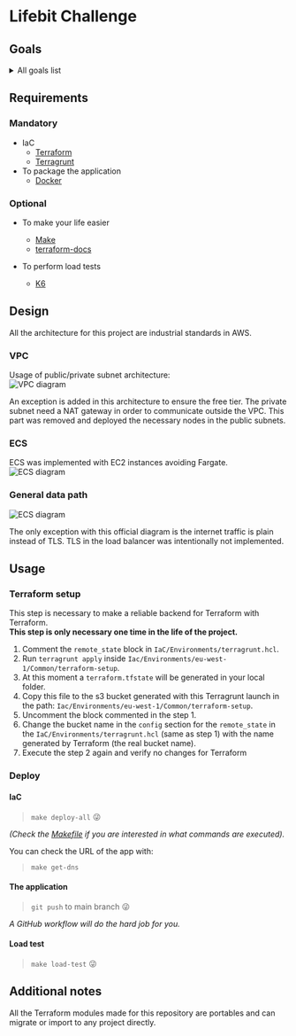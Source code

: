 # Lifebit Challenge

## Goals
<details>
<summary>All goals list</summary>

### Main objetives
- [x] Design and describe the stack for this application.
  - [x] Draw or Schema.
- [x] Implement code to deploy the application.
- [x] Implement code to scale the number of replicas of the service based on the usage of the resources.
- [x] Implement code to simulate load.

### Requirements
- [x] Application must be public on the internet and accessible on port 80.
- [ ] The solution should be fault tolerance with high availability.
- [x] Use AWS as the cloud provider, but only free-tier resources are allowed.
- [x] The solution should be easy to manage/maintain.
- [ ] ~~Deliver all code/documentation required to deploy the infrastructure and the application in compressed file~~
  - [x] GitHub repository.

### Optionals
- [x] Provide a repository of a Control Version System like Github/Gitlab/Bitbucket instead of the previous compressed file.
- [x] Application is deployed when provision is happening.
- [ ] The solution can be up and running by executing a single command/script.
  - The solution need a pre-flight steps to initialize Terraform backend, after than a simple command will deploy all.
- [x] Management access (SSH or RDP) to the servers are allowed only for restricted IPs.
  - Manage server are unnecessary all happened automatically.
- [x] Application logs are centralised on a different service
  - Cloudwatch at logs storage.
- [x] Design and implement a process for deploying new application versions with no downtime.
</details>

## Requirements
### Mandatory
- IaC
  - [Terraform](https://developer.hashicorp.com/terraform/install "Install Terraform")
  - [Terragrunt](https://terragrunt.gruntwork.io/docs/getting-started/install/ "Install Terragrunt")
- To package the application
  - [Docker](https://docs.docker.com/get-docker/ "Install Docker")

### Optional
- To make your life easier
  - [Make](https://www.gnu.org/software/make/ "Make documentation")
  - [terraform-docs](https://terraform-docs.io/user-guide/installation/ "Install terraform-docs")

- To perform load tests
  - [K6](https://k6.io/docs/get-started/installation/ "Install K6")

## Design
All the architecture for this project are industrial standards in AWS.

### VPC
Usage of public/private subnet architecture:  
![VPC diagram](https://docs.aws.amazon.com/images/vpc/latest/userguide/images/public-nat-gateway-diagram.png)

An exception is added in this architecture to ensure the free tier. The private subnet need a NAT gateway in order to 
communicate outside the VPC. This part was removed and deployed the necessary nodes in the public subnets.

### ECS
ECS was implemented with EC2 instances avoiding Fargate.  
![ECS diagram](https://docs.aws.amazon.com/images/AmazonECS/latest/userguide/images/overview-fargate.png)

### General data path
![ECS diagram](https://d2908q01vomqb2.cloudfront.net/1b6453892473a467d07372d45eb05abc2031647a/2018/01/17/nlbECS_1.png)

The only exception with this official diagram is the internet traffic is plain instead of TLS.
TLS in the load balancer was intentionally not implemented.

## Usage
### Terraform setup
This step is necessary to make a reliable backend for Terraform with Terraform.  
**This step is only necessary one time in the life of the project.**

1. Comment the `remote_state` block in `IaC/Environments/terragrunt.hcl`.
2. Run `terragrunt apply` inside `Iac/Environments/eu-west-1/Common/terraform-setup`.
3. At this moment a `terraform.tfstate` will be generated in your local folder.
4. Copy this file to the s3 bucket generated with this Terragrunt launch in the path: `Iac/Environments/eu-west-1/Common/terraform-setup`.
5. Uncomment the block commented in the step 1.
6. Change the bucket name in the `config` section for the `remote_state` in the `IaC/Environments/terragrunt.hcl` (same as step 1) with the name generated by Terraform (the real bucket name).
7. Execute the step 2 again and verify no changes for Terraform

### Deploy
#### IaC
> `make deploy-all` :stuck_out_tongue_winking_eye:

*(Check the [Makefile](Makefile) if you are interested in what commands are executed).*

You can check the URL of the app with:
> `make get-dns`

#### The application
> `git push` to main branch :stuck_out_tongue_winking_eye:

*A GitHub workflow will do the hard job for you.*

#### Load test
> `make load-test` :stuck_out_tongue_winking_eye:

## Additional notes
All the Terraform modules made for this repository are portables and can migrate or import to any project directly.
